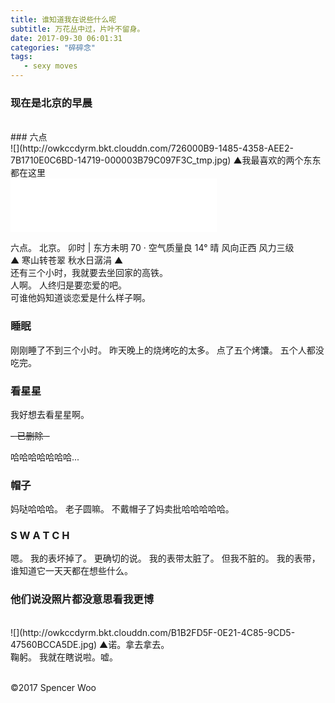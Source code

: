 ```yaml
---
title: 谁知道我在说些什么呢
subtitle: 万花丛中过，片叶不留身。
date: 2017-09-30 06:01:31
categories: "碎碎念"
tags:
   - sexy moves
---
```


### 现在是北京的早晨
</br>
### 六点
</br>
![](http://owkccdyrm.bkt.clouddn.com/726000B9-1485-4358-AEE2-7B1710E0C6BD-14719-000003B79C097F3C_tmp.jpg)
▲我最喜欢的两个东东都在这里
</br>
<iframe frameborder="no" border="0" marginwidth="0" marginheight="0" width=330 height=86 src="//music.163.com/outchain/player?type=2&id=425137411&auto=1&height=66"></iframe>

六点。
北京。
卯时 | 东方未明
70 · 空气质量良
14° 晴
风向正西 风力三级
</br>
▲ 寒山转苍翠 秋水日潺涓 ▲
</br>
还有三个小时，我就要去坐回家的高铁。
</br>
人啊。
人终归是要恋爱的吧。
</br>
可谁他妈知道谈恋爱是什么样子啊。
</br>
### 睡眠
刚刚睡了不到三个小时。
昨天晚上的烧烤吃的太多。
点了五个烤馕。
五个人都没吃完。
</br>
### 看星星
我好想去看星星啊。

<del>- 已删除 -</del>

哈哈哈哈哈哈哈...
</br>
### 帽子
妈哒哈哈哈。
老子圆嘛。
不戴帽子了妈卖批哈哈哈哈哈。
</br>
### S W A T C H
嗯。
我的表坏掉了。
更确切的说。
我的表带太脏了。
但我不脏的。
我的表带，谁知道它一天天都在想些什么。
</br>
### 他们说没照片都没意思看我更博
</br>
![](http://owkccdyrm.bkt.clouddn.com/B1B2FD5F-0E21-4C85-9CD5-47560BCCA5DE.jpg)
▲诺。拿去拿去。
</br>
鞠躬。
我就在瞎说啦。嘘。
</br>
</br>

©2017 Spencer Woo
